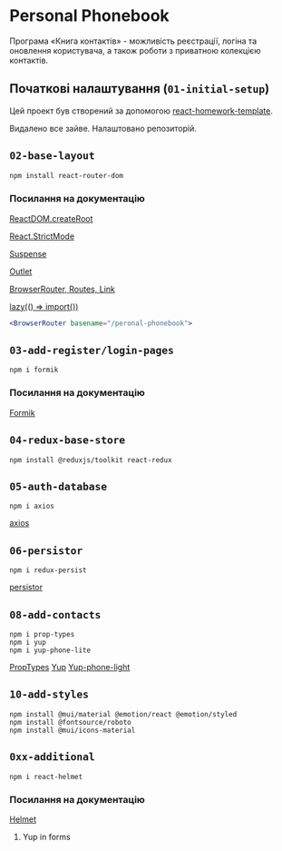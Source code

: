 # Personal Phonebook

Програма «Книга контактів» - можливість реєстрації, логіна та оновлення
користувача, а також роботи з приватною колекцією контактів.

## Початкові налаштування (`01-initial-setup`)

Цей проект був створений за допомогою
[react-homework-template](https://github.com/statsenkoin/react-homework-template).

Видалено все зайве. Налаштовано репозиторій.

## `02-base-layout`

```bash
npm install react-router-dom
```

### Посилання на документацію

[ReactDOM.createRoot](https://ru.reactjs.org/docs/rendering-elements.html)

[React.StrictMode](https://ru.reactjs.org/docs/strict-mode.html)

[Suspense](https://react.dev/reference/react/Suspense)

[Outlet](https://reactrouter.com/en/main/components/outlet)

[BrowserRouter, Routes, Link](https://www.w3schools.com/react/react_router.asp)

[lazy(() => import())](https://uk.reactjs.org/docs/code-splitting.html#reactlazy)

```jsx
<BrowserRouter basename="/peronal-phonebook">
```

## `03-add-register/login-pages`

```
npm i formik
```

### Посилання на документацію

[Formik](https://formik.org/docs/examples/basic)

## `04-redux-base-store`

```
npm install @reduxjs/toolkit react-redux
```

## `05-auth-database`

```
npm i axios
```

[axios](https://www.npmjs.com/package/axios)

## `06-persistor`

```
npm i redux-persist
```

[persistor](https://www.npmjs.com/package/redux-persist)

## `08-add-contacts`

```
npm i prop-types
npm i yup
npm i yup-phone-lite
```

[PropTypes](https://www.npmjs.com/package/prop-types)
[Yup](https://www.npmjs.com/package/yup)
[Yup-phone-light](https://www.npmjs.com/package/yup-phone-lite)

## `10-add-styles`

```
npm install @mui/material @emotion/react @emotion/styled
npm install @fontsource/roboto
npm install @mui/icons-material

```

## `0xx-additional`

```
npm i react-helmet
```

### Посилання на документацію

[Helmet](https://www.npmjs.com/package/react-helmet)

1. Yup in forms
